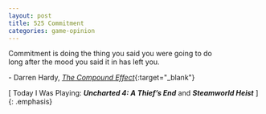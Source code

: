 ```yaml
---
layout: post
title: 525 Commitment
categories: game-opinion
---
```

Commitment is doing the thing you said you were going to do <br>long after the mood you said it in has left you.

\- Darren Hardy, [*The Compound Effect*](http://smile.amazon.com/dp/159315724X){:target="_blank"}

[ Today I Was Playing: ***Uncharted 4: A Thief’s End*** and ***Steamworld Heist*** ]
{: .emphasis}